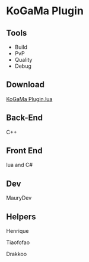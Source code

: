 
# KoGaMa Plugin

## Tools

- Build
- PvP
- Quality
- Debug

## Download
[KoGaMa Plugin.lua](https://raw.githubusercontent.com/MauryDev/KoGaMa-Plugins/master/Installer/KoGaMaPlugin.lua)

## Back-End
C++

## Front End
lua and C#

## Dev
MauryDev

## Helpers

Henrique

Tiaofofao

Drakkoo

